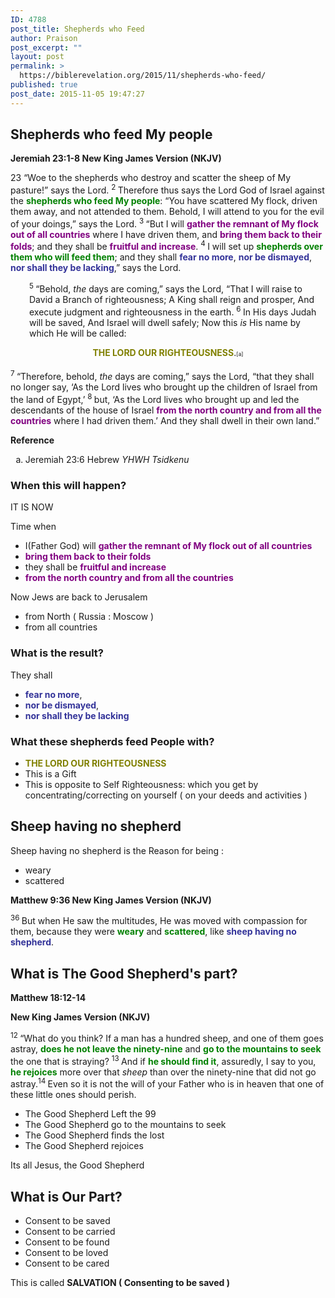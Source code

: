 ```yaml
---
ID: 4788
post_title: Shepherds who Feed
author: Praison
post_excerpt: ""
layout: post
permalink: >
  https://biblerevelation.org/2015/11/shepherds-who-feed/
published: true
post_date: 2015-11-05 19:47:27
---
```

<h2><strong>Shepherds who feed My people</strong></h2>
<strong><span class="passage-display-bcv">Jeremiah 23:1-8
</span><span class="passage-display-version">New King James Version (NKJV)</span></strong>
<p class="chapter-2"><span class="text Jer-23-1"><span class="chapternum">23 </span>“Woe to the shepherds who destroy and scatter the sheep of My pasture!” says the <span class="small-caps">Lord</span>. </span><span id="en-NKJV-19487" class="text Jer-23-2"><sup class="versenum">2 </sup>Therefore thus says the <span class="small-caps">Lord</span> God of Israel against the <span style="color: #008000;"><strong>shepherds who feed My people</strong></span>: “You have scattered My flock, driven them away, and not attended to them. Behold, I will attend to you for the evil of your doings,” says the <span class="small-caps">Lord</span>. </span><span id="en-NKJV-19488" class="text Jer-23-3"><sup class="versenum">3 </sup>“But I will <span style="color: #800080;"><strong>gather the remnant of My flock out of all countries</strong></span> where I have driven them, and <span style="color: #800080;"><strong>bring them back to their folds</strong></span>; and they shall be <span style="color: #800080;"><strong>fruitful and increase</strong></span>. </span><span id="en-NKJV-19489" class="text Jer-23-4"><sup class="versenum">4 </sup>I will set up <span style="color: #008000;"><strong>shepherds over them who will feed them</strong></span>; and they shall <span style="color: #333399;"><strong>fear no more</strong></span>, <span style="color: #333399;"><strong>nor be dismayed</strong></span>, <span style="color: #333399;"><strong>nor shall they be lacking</strong></span>,” says the <span class="small-caps">Lord</span>.</span></p>

<div class="poetry top-1">
<p class="line" style="padding-left: 30px;"><span id="en-NKJV-19490" class="text Jer-23-5"><sup class="versenum">5 </sup>“Behold, <i>the</i> days are coming,” says the <span class="small-caps">Lord</span>,</span>
<span class="text Jer-23-5">“That I will raise to David a Branch of righteousness;</span>
<span class="text Jer-23-5">A King shall reign and prosper,</span>
<span class="text Jer-23-5">And execute judgment and righteousness in the earth.</span>
<span id="en-NKJV-19491" class="text Jer-23-6"><sup class="versenum">6 </sup>In His days Judah will be saved,</span>
<span class="text Jer-23-6">And Israel will dwell safely;</span>
<span class="text Jer-23-6">Now this <i>is</i> His name by which He will be called:</span></p>

</div>
<p class="center top-1" style="text-align: center;"><span class="text Jer-23-6"><span style="color: #808000;"><strong>THE LORD OUR RIGHTEOUSNESS</strong></span>.<sup class="footnote" style="box-sizing: border-box; font-size: 0.625em; line-height: 22px; position: relative; vertical-align: top; top: 0px;" data-fn="#fen-NKJV-19491a" data-link="[&lt;a href=&quot;#fen-NKJV-19491a&quot; title=&quot;See footnote a&quot;&gt;a&lt;/a&gt;]">[a]</sup></span></p>
<p class="top-1"><span id="en-NKJV-19492" class="text Jer-23-7"><sup class="versenum">7 </sup>“Therefore, behold, <i>the</i> days are coming,” says the <span class="small-caps">Lord</span>, “that they shall no longer say, ‘As the <span class="small-caps">Lord</span> lives who brought up the children of Israel from the land of Egypt,’ </span><span id="en-NKJV-19493" class="text Jer-23-8"><sup class="versenum">8 </sup>but, ‘As the <span class="small-caps">Lord</span> lives who brought up and led the descendants of the house of Israel <span style="color: #800080;"><strong>from the north country and from all the countries</strong> </span>where I had driven them.’ And they shall dwell in their own land.”</span></p>
<strong>Reference</strong>
<ol type="a">
	<li id="fen-NKJV-19491a">Jeremiah 23:6 <span class="footnote-text">Hebrew <i>YHWH Tsidkenu</i></span></li>
</ol>
<h3><strong>When this will happen?</strong></h3>
IT IS NOW

Time when
<ul>
	<li>I(Father God) will <span style="color: #800080;"><strong>gather the remnant of My flock out of all countries</strong></span></li>
	<li><span style="color: #800080;"><strong>bring them back to their folds</strong></span></li>
	<li>they shall be <span style="color: #800080;"><strong>fruitful and increase</strong></span></li>
	<li><span style="color: #800080;"><strong>from the north country and from all the countries</strong> </span></li>
</ul>
Now Jews are back to Jerusalem
<ul>
	<li>from North ( Russia : Moscow )</li>
	<li>from all countries</li>
</ul>
<h3><strong>What is the result?</strong></h3>
They shall
<ul>
	<li><span style="color: #333399;"><strong>fear no more</strong></span>,</li>
	<li><span style="color: #333399;"><strong>nor be dismayed</strong></span>,</li>
	<li><span style="color: #333399;"><strong>nor shall they be lacking</strong></span></li>
</ul>
<h3><strong>What these shepherds feed People with?</strong></h3>
<ul>
	<li><span style="color: #808000;"><strong>THE LORD OUR RIGHTEOUSNESS</strong></span></li>
	<li>This is a Gift</li>
	<li>This is opposite to Self Righteousness: which you get by concentrating/correcting on yourself ( on your deeds and activities )</li>
</ul>
<h2><strong>Sheep having no shepherd</strong></h2>
Sheep having no shepherd is the Reason for being :
<ul>
	<li>weary</li>
	<li>scattered</li>
</ul>
<strong><span class="passage-display-bcv">Matthew 9:36
</span><span class="passage-display-version">New King James Version (NKJV)</span></strong>

<span id="en-NKJV-23416" class="text Matt-9-36"><sup class="versenum">36 </sup>But when He saw the multitudes, He was moved with compassion for them, because they were <span style="color: #008000;"><strong>weary</strong></span> and <span style="color: #008000;"><strong>scattered</strong></span>, like <span style="color: #333399;"><strong>sheep having no shepherd</strong></span>.</span>
<h2><strong>What is The Good Shepherd's part?</strong></h2>
<strong><span class="passage-display-bcv">Matthew 18:12-14</span></strong>

<strong><span class="passage-display-version">New King James Version (NKJV)</span></strong>

<span id="en-NKJV-23740" class="text Matt-18-12"><sup class="versenum">12 </sup><span class="woj">“What do you think? If a man has a hundred sheep, and one of them goes astray, <span style="color: #008000;"><strong>does he not leave the ninety-nine</strong></span> and <span style="color: #008000;"><strong>go to the mountains to seek</strong></span> the one that is straying?</span> </span><span id="en-NKJV-23741" class="text Matt-18-13"><sup class="versenum">13 </sup><span class="woj">And if <span style="color: #008000;"><strong>he should find it</strong></span>, assuredly, I say to you, <span style="color: #008000;"><strong>he rejoices</strong></span> more over that <i>sheep</i> than over the ninety-nine that did not go astray.</span></span><span id="en-NKJV-23742" class="text Matt-18-14"><sup class="versenum">14 </sup><span class="woj">Even so it is not the will of your Father who is in heaven that one of these little ones should perish.</span></span>
<ul>
	<li>The Good Shepherd Left the 99</li>
	<li>The Good Shepherd go to the mountains to seek</li>
	<li>The Good Shepherd finds the lost</li>
	<li>The Good Shepherd rejoices</li>
</ul>
Its all Jesus, the Good Shepherd
<h2><strong>What is Our Part?</strong></h2>
<ul>
	<li>Consent to be saved</li>
	<li>Consent to be carried</li>
	<li>Consent to be found</li>
	<li>Consent to be loved</li>
	<li>Consent to be cared</li>
</ul>
This is called <strong>SALVATION ( Consenting to be saved )</strong>